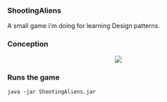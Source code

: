 ### ShootingAliens
A small game i'm doing for learning Design patterns.

### Conception 
<p align="center">
  <img  src="https://i.imgur.com/A4YMDeo.png">
</p>

### Runs the game
```
java -jar ShootingAliens.jar

```
